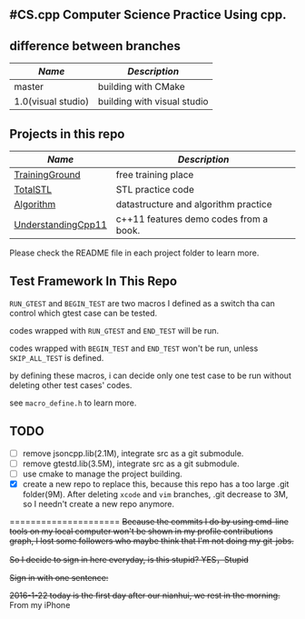 #CS.cpp
Computer Science Practice Using cpp.
---

## difference between branches

|*Name*| *Description*|
|------|--------------|
|master| building with CMake |
|1.0(visual studio)| building with visual studio |


## Projects in this repo
|*Name*| *Description*|
|------|--------------|
|[TrainingGround](https://github.com/elloop/CS.cpp/tree/master/TrainingGround) | free training place|
|[TotalSTL](https://github.com/elloop/CS.cpp/tree/master/TotalSTL)| STL practice code |
|[Algorithm](https://github.com/elloop/CS.cpp/tree/master/CS.cpp) | datastructure and algorithm practice |
|[UnderstandingCpp11](https://github.com/elloop/CS.cpp/tree/master/UnderstandingCpp11) | c++11 features demo codes from a book. |

Please check the README file in each project folder to learn more. 

## Test Framework In This Repo

`RUN_GTEST` and `BEGIN_TEST` are two macros I defined as a switch tha can control which gtest case can be tested.

codes wrapped with `RUN_GTEST` and `END_TEST` will be run.

codes wrapped with `BEGIN_TEST` and `END_TEST` won't be run, unless `SKIP_ALL_TEST` is defined.

by defining these macros, i can decide only one test case to be run without deleting other test cases' codes.

see `macro_define.h` to learn more.

## TODO

- [ ] remove jsoncpp.lib(2.1M), integrate src as a git submodule.
- [ ] remove gtestd.lib(3.5M), integrate src as a git submodule.
- [ ] use cmake to manage the project building.
- [x] create a new repo to replace this, because this repo has a too large .git folder(9M).
      After deleting `xcode` and `vim` branches, .git decrease to 3M, so I needn't create a new repo anymore.

=====================
~~Because the commits I do by using cmd-line tools on my local computer won't be shown in my profile contributions graph, I lost some followers who maybe think that I'm not doing my git-jobs.~~

~~So I decide to sign in here everyday, is this stupid? YES，Stupid~~

~~Sign in with one sentence:~~

~~2016-1-22 today is the first day after our nianhui, we rest in the morning.~~
From my iPhone

